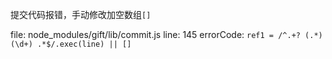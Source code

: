 提交代码报错，手动修改加空数组`[]`

file: node_modules/gift/lib/commit.js
line: 145
errorCode: `ref1 = /^.+? (.*) (\d+) .*$/.exec(line) || []`